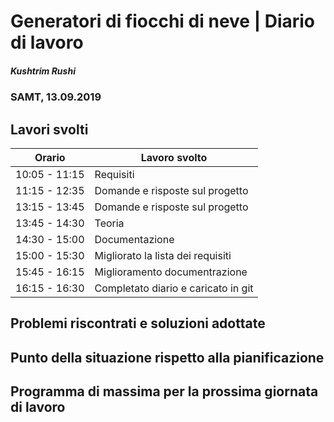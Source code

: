 # Generatori di fiocchi di neve | Diario di lavoro
##### Kushtrim Rushi
### SAMT, 13.09.2019

## Lavori svolti


| Orario        | Lavoro svolto                        |
|---------------|--------------------------------------|
| 10:05 - 11:15 | Requisiti                            |
| 11:15 - 12:35 | Domande e risposte sul progetto      |
| 13:15 - 13:45 | Domande e risposte sul progetto      |
| 13:45 - 14:30 | Teoria                               |
| 14:30 - 15:00 | Documentazione                       |
| 15:00 - 15:30 | Migliorato la lista dei requisiti    |
| 15:45 - 16:15 | Miglioramento documentrazione        |
| 16:15 - 16:30 | Completato diario e caricato in git  |

##  Problemi riscontrati e soluzioni adottate


##  Punto della situazione rispetto alla pianificazione


## Programma di massima per la prossima giornata di lavoro
